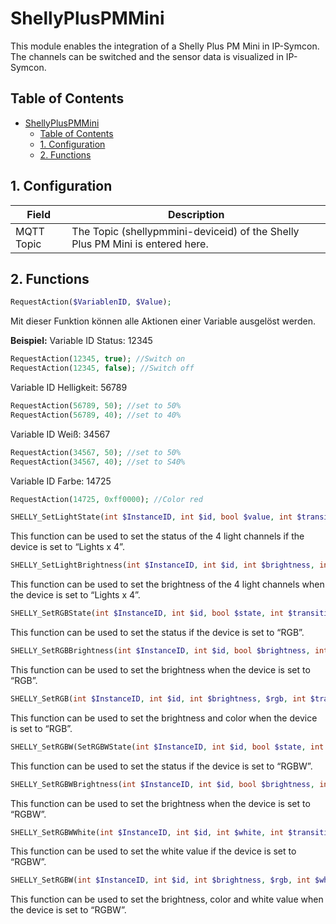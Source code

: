 # ShellyPlusPMMini
   This module enables the integration of a Shelly Plus PM Mini in IP-Symcon.\
   The channels can be switched and the sensor data is visualized in IP-Symcon.   
    
   ## Table of Contents
- [ShellyPlusPMMini](#shellypluspmmini)
  - [Table of Contents](#table-of-contents)
  - [1. Configuration](#1-configuration)
  - [2. Functions](#2-functions)
   
## 1. Configuration

Field        | Description
------------ | -------------
MQTT Topic   | The Topic (shellypmmini-deviceid) of the Shelly Plus PM Mini is entered here.

## 2. Functions
```php
RequestAction($VariablenID, $Value);
```

Mit dieser Funktion können alle Aktionen einer Variable ausgelöst werden.

**Beispiel:**
Variable ID Status: 12345
```php
RequestAction(12345, true); //Switch on
RequestAction(12345, false); //Switch off
```

Variable ID Helligkeit: 56789
```php
RequestAction(56789, 50); //set to 50%
RequestAction(56789, 40); //set to 40%
```

Variable ID Weiß: 34567
```php
RequestAction(34567, 50); //set to 50%
RequestAction(34567, 40); //set to S40%
```

Variable ID Farbe: 14725
```php
RequestAction(14725, 0xff0000); //Color red
```

```php
SHELLY_SetLightState(int $InstanceID, int $id, bool $value, int $transition = 0, int $toggle_after = 0);
``` 
This function can be used to set the status of the 4 light channels if the device is set to “Lights x 4”.

```php
SHELLY_SetLightBrightness(int $InstanceID, int $id, int $brightness, int $transition = 0, int $toggle_after = 0);
```
This function can be used to set the brightness of the 4 light channels when the device is set to “Lights x 4”.

```php
SHELLY_SetRGBState(int $InstanceID, int $id, bool $state, int $transition =0, $toggle_after = 0);
```
This function can be used to set the status if the device is set to “RGB”.

```php
SHELLY_SetRGBBrightness(int $InstanceID, int $id, bool $brightness, int $transition =0, $toggle_after = 0);
```
This function can be used to set the brightness when the device is set to “RGB”.

```php
SHELLY_SetRGB(int $InstanceID, int $id, int $brightness, $rgb, int $transition =0, $toggle_after = 0);
```
This function can be used to set the brightness and color when the device is set to “RGB”.

```php
SHELLY_SetRGBW(SetRGBWState(int $InstanceID, int $id, bool $state, int $transition =0, $toggle_after = 0));
```
This function can be used to set the status if the device is set to “RGBW”.

```php
SHELLY_SetRGBWBrightness(int $InstanceID, int $id, bool $brightness, int $transition =0, $toggle_after = 0);
```
This function can be used to set the brightness when the device is set to “RGBW”.

```php
SHELLY_SetRGBWWhite(int $InstanceID, int $id, int $white, int $transition =0, $toggle_after = 0);
```
This function can be used to set the white value if the device is set to “RGBW”.

```php
SHELLY_SetRGBW(int $InstanceID, int $id, int $brightness, $rgb, int $white, int $transition =0, $toggle_after = 0)
```
This function can be used to set the brightness, color and white value when the device is set to “RGBW”.